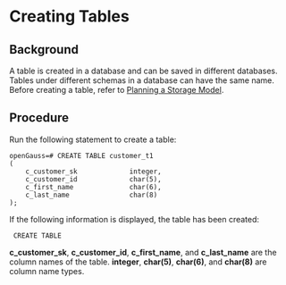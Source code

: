 # Creating Tables<a name="EN-US_TOPIC_0289900736"></a>

## Background<a name="en-us_topic_0283137451_en-us_topic_0237120299_en-us_topic_0059778113_s98ef8b33479543b8a2dd01ff14f4729b"></a>

A table is created in a database and can be saved in different databases. Tables under different schemas in a database can have the same name. Before creating a table, refer to  [Planning a Storage Model](../Developerguide/planning-a-storage-model.md).

## Procedure<a name="en-us_topic_0283137451_en-us_topic_0237120299_en-us_topic_0059778113_section414221814554"></a>

Run the following statement to create a table:

```
openGauss=# CREATE TABLE customer_t1
(
    c_customer_sk             integer,
    c_customer_id             char(5),
    c_first_name              char(6),
    c_last_name               char(8)
);
```

If the following information is displayed, the table has been created:

```
 CREATE TABLE
```

**c\_customer\_sk**,  **c\_customer\_id**,  **c\_first\_name**, and  **c\_last\_name**  are the column names of the table.  **integer**,  **char\(5\)**,  **char\(6\)**, and  **char\(8\)**  are column name types.

